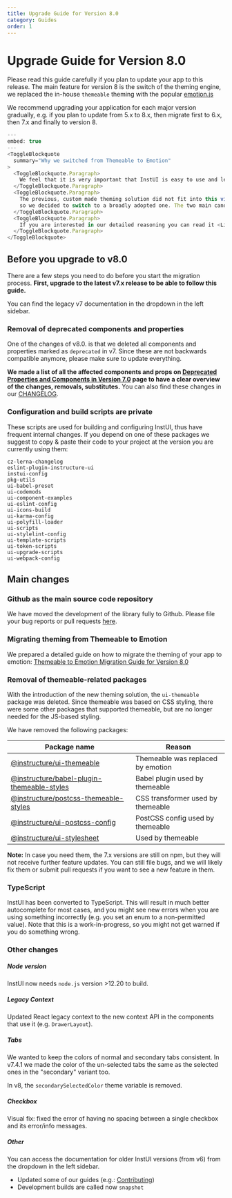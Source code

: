 ```yaml
---
title: Upgrade Guide for Version 8.0
category: Guides
order: 1
---
```


# Upgrade Guide for Version 8.0

Please read this guide carefully if you plan to update your app to this release.
The main feature for version 8 is the switch of the theming engine, we replaced the in-house `themeable` theming with the popular [emotion.js](https://emotion.sh/)

We recommend upgrading your application for each major version gradually, e.g. if you plan to update from 5.x to 8.x, then migrate first to 6.x, then 7.x and finally to version 8.

```javascript
---
embed: true
---
<ToggleBlockquote
  summary="Why we switched from Themeable to Emotion"
>
  <ToggleBlockquote.Paragraph>
    We feel that it is very important that InstUI is easy to use and learn. To accomplish this, we try to use well-known open source solutions whenever possible.
  </ToggleBlockquote.Paragraph>
  <ToggleBlockquote.Paragraph>
    The previous, custom made theming solution did not fit into this vision (for its defense it was added when there weren't widely used alternatives)
    so we decided to switch to a broadly adopted one. The two main candidates were <Link href="https://emotion.sh">emotion.sh</Link> and <Link href="https://styled-components.com">styled components</Link>, we decided to use emotion.
  </ToggleBlockquote.Paragraph>
  <ToggleBlockquote.Paragraph>
    If you are interested in our detailed reasoning you can read it <Link href="https://gist.github.com/serikjensen/4ba00b653efac1dbf80543c529adabbc">here</Link>.
  </ToggleBlockquote.Paragraph>
</ToggleBlockquote>
```

## Before you upgrade to v8.0

There are a few steps you need to do before you start the migration process. **First, upgrade to the latest v7.x release to be able to follow this guide.**

You can find the legacy v7 documentation in the dropdown in the left sidebar.

### Removal of deprecated components and properties

One of the changes of v8.0. is that we deleted all components and properties marked as `deprecated` in v7. Since these are not backwards compatible anymore, please make sure to update everything.

**We made a list of all the affected components and props on [Deprecated Properties and Components in Version 7.0](https://instructure.design/v7/#v7-deprecated-props-and-components) page to have a clear overview of the changes, removals, substitutes.** You can also find these changes in our [CHANGELOG](#CHANGELOG).

### Configuration and build scripts are private

These scripts are used for building and configuring InstUI, thus have frequent internal changes. If you depend on one of these packages we suggest to copy & paste their code to your project at the version you are currently using them:

```
cz-lerna-changelog
eslint-plugin-instructure-ui
instui-config
pkg-utils
ui-babel-preset
ui-codemods
ui-component-examples
ui-eslint-config
ui-icons-build
ui-karma-config
ui-polyfill-loader
ui-scripts
ui-stylelint-config
ui-template-scripts
ui-token-scripts
ui-upgrade-scripts
ui-webpack-config
```

## Main changes

### Github as the main source code repository

We have moved the development of the library fully to Github. Please file your bug reports or pull requests [here](https://github.com/instructure/instructure-ui).

### Migrating theming from Themeable to Emotion

We prepared a detailed guide on how to migrate the theming of your app to emotion: [Themeable to Emotion Migration Guide for Version 8.0](#themeable-to-emotion-migration-guide)

### Removal of themeable-related packages

With the introduction of the new theming solution, the `ui-themeable` package was deleted. Since themeable was based on CSS styling, there were some other packages that supported themeable, but are no longer needed for the JS-based styling.

We have removed the following packages:

| Package name                                                                                                           | Reason                            |
| ---------------------------------------------------------------------------------------------------------------------- | --------------------------------- |
| [@instructure/ui-themeable](https://www.npmjs.com/package/@instructure/ui-themeable)                                   | Themeable was replaced by emotion |
| [@instructure/babel-plugin-themeable-styles](https://www.npmjs.com/package/@instructure/babel-plugin-themeable-styles) | Babel plugin used by themeable    |
| [@instructure/postcss-themeable-styles](https://www.npmjs.com/package/@instructure/postcss-themeable-styles)           | CSS transformer used by themeable |
| [@instructure/ui-postcss-config](https://www.npmjs.com/package/@instructure/ui-postcss-config)                         | PostCSS config used by themeable  |
| [@instructure/ui-stylesheet](https://www.npmjs.com/package/@instructure/ui-stylesheet)                                 | Used by themeable                 |

**Note:** In case you need them, the 7.x versions are still on npm, but they will not receive further feature updates.
You can still file bugs, and we will likely fix them or submit pull requests if you want to see a new feature in them.

### TypeScript

InstUI has been converted to TypeScript. This will result in much better autocomplete for most cases, and you might see new errors when you are using something incorrectly (e.g. you set an enum to a non-permitted value). Note that this is a work-in-progress, so you might not get warned if you do something wrong.

### Other changes

##### Node version

InstUI now needs `node.js` version >12.20 to build.

##### Legacy Context

Updated React legacy context to the new context API in the components that use it (e.g. `DrawerLayout`).

##### Tabs

We wanted to keep the colors of normal and secondary tabs consistent. In v7.4.1 we made the color of the un-selected tabs the same as the selected ones in the "secondary" variant too.

In v8, the `secondarySelectedColor` theme variable is removed.

##### Checkbox

Visual fix: fixed the error of having no spacing between a single checkbox and its error/info messages.

##### Other

You can access the documentation for older InstUI versions (from v6) from the dropdown in the left sidebar.

- Updated some of our guides (e.g.: [Contributing](#contributing))
- Development builds are called now `snapshot`
